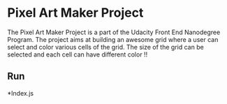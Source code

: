 # Pixel Art Maker Project
The Pixel Art Maker Project is a part of the Udacity Front End Nanodegree Program. The project aims at building an awesome grid where a user can select and color various cells of the grid. The size of the grid can be selected and each cell can have different color !!

## Run
*Index.js

